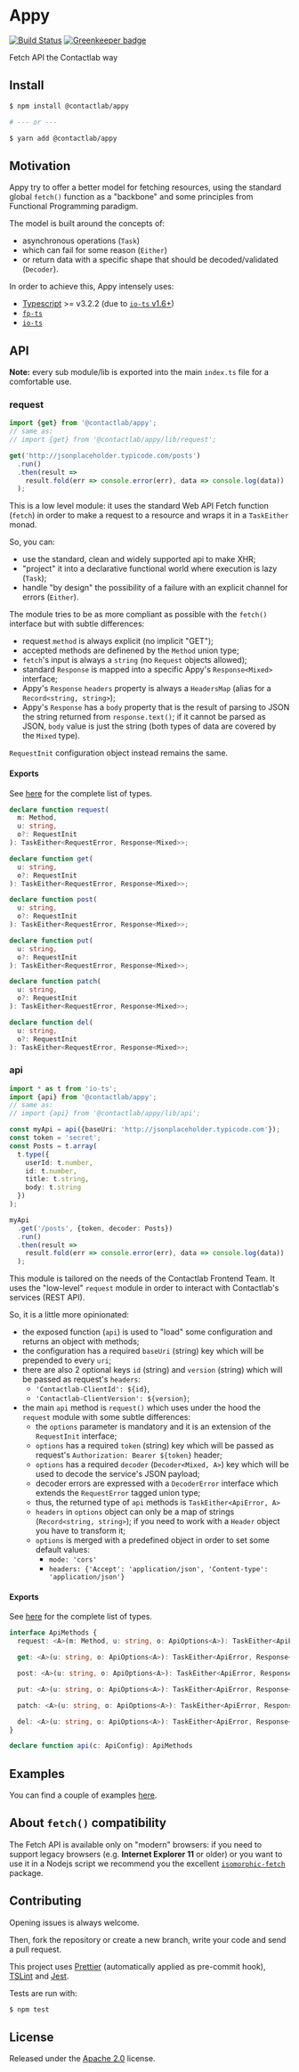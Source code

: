# Appy

[![Build Status](https://travis-ci.org/contactlab/appy.svg?branch=master)](https://travis-ci.org/contactlab/appy) [![Greenkeeper badge](https://badges.greenkeeper.io/contactlab/appy.svg)](https://greenkeeper.io/)

Fetch API the Contactlab way

## Install

```sh
$ npm install @contactlab/appy

# --- or ---

$ yarn add @contactlab/appy
```

## Motivation

Appy try to offer a better model for fetching resources, using the standard global `fetch()` function as a "backbone" and some principles from Functional Programming paradigm.

The model is built around the concepts of:

- asynchronous operations (`Task`)
- which can fail for some reason (`Either`)
- or return data with a specific shape that should be decoded/validated (`Decoder`).

In order to achieve this, Appy intensely uses:

- [Typescript](https://www.typescriptlang.org) >= v3.2.2 (due to [`io-ts` v1.6+](https://github.com/gcanti/io-ts/blob/master/CHANGELOG.md#160))
- [`fp-ts`](https://github.com/gcanti/fp-ts)
- [`io-ts`](https://github.com/gcanti/io-ts)

## API

**Note:** every sub module/lib is exported into the main `index.ts` file for a comfortable use.

### request

```typescript
import {get} from '@contactlab/appy';
// same as:
// import {get} from '@contactlab/appy/lib/request';

get('http://jsonplaceholder.typicode.com/posts')
  .run()
  .then(result =>
    result.fold(err => console.error(err), data => console.log(data))
  );
```

This is a low level module:
it uses the standard Web API Fetch function (`fetch`) in order to make a request to a resource
and wraps it in a `TaskEither` monad.

So, you can:

- use the standard, clean and widely supported api to make XHR;
- "project" it into a declarative functional world where execution is lazy (`Task`);
- handle "by design" the possibility of a failure with an explicit channel for errors (`Either`).

The module tries to be as more compliant as possible with the `fetch()` interface but with subtle differences:

- request `method` is always explicit (no implicit "GET");
- accepted methods are definened by the `Method` union type;
- `fetch`'s input is always a `string` (no `Request` objects allowed);
- standard `Response` is mapped into a specific Appy's `Response<Mixed>` interface;
- Appy's `Response` `headers` property is always a `HeadersMap` (alias for a `Record<string, string>`);
- Appy's `Response` has a `body` property that is the result of parsing to JSON the string returned from `response.text()`; if it cannot be parsed as JSON, `body` value is just the string (both types of data are covered by the `Mixed` type).

`RequestInit` configuration object instead remains the same.

#### Exports

See [here](src/request.ts) for the complete list of types.

```typescript
declare function request(
  m: Method,
  u: string,
  o?: RequestInit
): TaskEither<RequestError, Response<Mixed>>;
```

```typescript
declare function get(
  u: string,
  o?: RequestInit
): TaskEither<RequestError, Response<Mixed>>;
```

```typescript
declare function post(
  u: string,
  o?: RequestInit
): TaskEither<RequestError, Response<Mixed>>;
```

```typescript
declare function put(
  u: string,
  o?: RequestInit
): TaskEither<RequestError, Response<Mixed>>;
```

```typescript
declare function patch(
  u: string,
  o?: RequestInit
): TaskEither<RequestError, Response<Mixed>>;
```

```typescript
declare function del(
  u: string,
  o?: RequestInit
): TaskEither<RequestError, Response<Mixed>>;
```

### api

```typescript
import * as t from 'io-ts';
import {api} from '@contactlab/appy';
// same as:
// import {api} from '@contactlab/appy/lib/api';

const myApi = api({baseUri: 'http://jsonplaceholder.typicode.com'});
const token = 'secret';
const Posts = t.array(
  t.type({
    userId: t.number,
    id: t.number,
    title: t.string,
    body: t.string
  })
);

myApi
  .get('/posts', {token, decoder: Posts})
  .run()
  .then(result =>
    result.fold(err => console.error(err), data => console.log(data))
  );
```

This module is tailored on the needs of the Contactlab Frontend Team.
It uses the "low-level" `request` module in order to interact with Contactlab's services (REST API).

So, it is a little more opinionated:

- the exposed function (`api`) is used to "load" some configuration and returns an object with methods;
- the configuration has a required `baseUri` (string) key which will be prepended to every `uri`;
- there are also 2 optional keys `id` (string) and `version` (string) which will be passed as request's `headers`:
  - `'Contactlab-ClientId': ${id}`,
  - `'Contactlab-ClientVersion': ${version}`;
- the main `api` method is `request()` which uses under the hood the `request` module with some subtle differences:
  - the `options` parameter is mandatory and it is an extension of the `RequestInit` interface;
  - `options` has a required `token` (string) key which will be passed as request's `Authorization: Bearer ${token}` header;
  - `options` has a required `decoder` (`Decoder<Mixed, A>`) key which will be used to decode the service's JSON payload;
  - decoder errors are expressed with a `DecoderError` interface which extends the `RequestError` tagged union type;
  - thus, the returned type of `api` methods is `TaskEither<ApiError, A>`
  - `headers` in `options` object can only be a map of strings (`Record<string, string>`); if you need to work with a `Header` object you have to transform it;
  - `options` is merged with a predefined object in order to set some default values:
    - `mode: 'cors'`
    - `headers: {'Accept': 'application/json', 'Content-type': 'application/json'}`

#### Exports

See [here](src/api.ts) for the complete list of types.

```typescript
interface ApiMethods {
  request: <A>(m: Method, u: string, o: ApiOptions<A>): TaskEither<ApiError, Response<A>>;

  get: <A>(u: string, o: ApiOptions<A>): TaskEither<ApiError, Response<A>>;

  post: <A>(u: string, o: ApiOptions<A>): TaskEither<ApiError, Response<A>>;

  put: <A>(u: string, o: ApiOptions<A>): TaskEither<ApiError, Response<A>>;

  patch: <A>(u: string, o: ApiOptions<A>): TaskEither<ApiError, Response<A>>;

  del: <A>(u: string, o: ApiOptions<A>): TaskEither<ApiError, Response<A>>;
}

declare function api(c: ApiConfig): ApiMethods
```

## Examples

You can find a couple of examples [here](examples).

## About `fetch()` compatibility

The Fetch API is available only on "modern" browsers: if you need to support legacy browsers (e.g. **Internet Explorer 11** or older) or you want to use it in a Nodejs script we recommend you the excellent [`isomorphic-fetch`](https://www.npmjs.com/package/isomorphic-fetch) package.

## Contributing

Opening issues is always welcome.

Then, fork the repository or create a new branch, write your code and send a pull request.

This project uses [Prettier](https://prettier.io/) (automatically applied as pre-commit hook), [TSLint](https://palantir.github.io/tslint/) and [Jest](https://facebook.github.io/jest/en/).

Tests are run with:

```sh
$ npm test
```

## License

Released under the [Apache 2.0](LICENSE) license.
